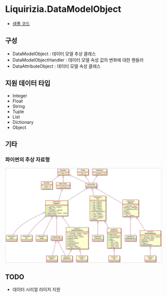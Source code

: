 # Liquirizia.DataModelObject

- [샘플 코드](sample/DataModelObject/Sample.py)

## 구성
- DataModelObject : 데이터 모델 추상 클래스
- DataModelObjectHandler : 데이터 모델 속성 값의 변화에 대한 핸들러
- DataAttributeObject : 데이터 모델 속성 클래스

## 지원 데이터 타입
- Integer
- Float
- String
- Tuple
- List
- Dictionary
- Object

## 기타
### 파이썬의 추상 자료형
![Python Collections Abstract Base Classes](../res/PythonCollectionsAbstractBaseClasses.webp)

## TODO
- 데이터 시리얼 라이저 지원


